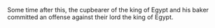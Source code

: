 Some time after this, the cupbearer of the king of Egypt and his baker committed an offense against their lord the king of Egypt.
